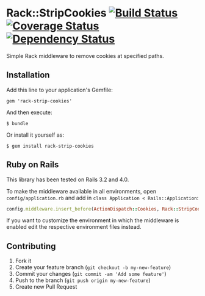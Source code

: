 # Rack::StripCookies [![Build Status](https://secure.travis-ci.org/icoretech/rack-strip-cookies.png)](https://travis-ci.org/icoretech/rack-strip-cookies?branch=master) [![Coverage Status](https://coveralls.io/repos/icoretech/rack-strip-cookies/badge.png)](https://coveralls.io/r/icoretech/rack-strip-cookies) [![Dependency Status](https://gemnasium.com/icoretech/rack-strip-cookies.png)](https://gemnasium.com/icoretech/rack-strip-cookies)

Simple Rack middleware to remove cookies at specified paths.

## Installation

Add this line to your application's Gemfile:

    gem 'rack-strip-cookies'

And then execute:

    $ bundle

Or install it yourself as:

    $ gem install rack-strip-cookies

## Ruby on Rails

This library has been tested on Rails 3.2 and 4.0.

To make the middleware available in all environments, open `config/application.rb` and add in `class Application < Rails::Application`:

```ruby
config.middleware.insert_before(ActionDispatch::Cookies, Rack::StripCookies, paths: %w(/oauth2/token))
```

If you want to customize the environment in which the middleware is enabled edit the respective environment files instead.

## Contributing

1. Fork it
2. Create your feature branch (`git checkout -b my-new-feature`)
3. Commit your changes (`git commit -am 'Add some feature'`)
4. Push to the branch (`git push origin my-new-feature`)
5. Create new Pull Request
